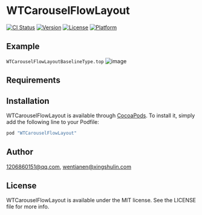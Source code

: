 # WTCarouselFlowLayout

[![CI Status](http://img.shields.io/travis/1206860151@qq.com/WTCarouselFlowLayout.svg?style=flat)](https://travis-ci.org/1206860151@qq.com/WTCarouselFlowLayout)
[![Version](https://img.shields.io/cocoapods/v/WTCarouselFlowLayout.svg?style=flat)](http://cocoapods.org/pods/WTCarouselFlowLayout)
[![License](https://img.shields.io/cocoapods/l/WTCarouselFlowLayout.svg?style=flat)](http://cocoapods.org/pods/WTCarouselFlowLayout)
[![Platform](https://img.shields.io/cocoapods/p/WTCarouselFlowLayout.svg?style=flat)](http://cocoapods.org/pods/WTCarouselFlowLayout)

## Example

```WTCarouselFlowLayoutBaselineType.top```
![image](./DemoResources/CarouselTop.gif)

## Requirements

## Installation

WTCarouselFlowLayout is available through [CocoaPods](http://cocoapods.org). To install
it, simply add the following line to your Podfile:

```ruby
pod "WTCarouselFlowLayout"
```

## Author

1206860151@qq.com, wentianen@xingshulin.com

## License

WTCarouselFlowLayout is available under the MIT license. See the LICENSE file for more info.
